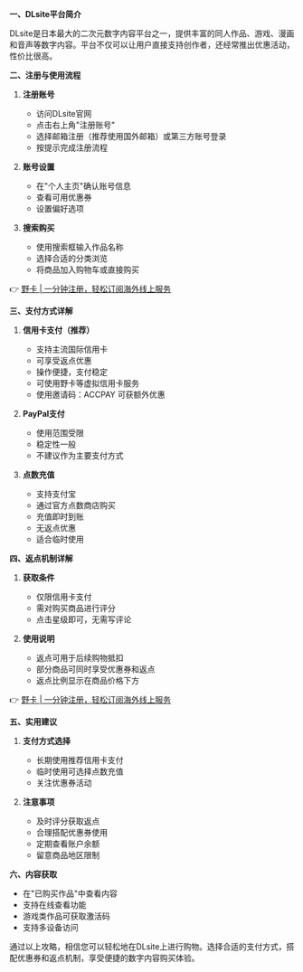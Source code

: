 **一、DLsite平台简介**

DLsite是日本最大的二次元数字内容平台之一，提供丰富的同人作品、游戏、漫画和音声等数字内容。平台不仅可以让用户直接支持创作者，还经常推出优惠活动，性价比很高。

**二、注册与使用流程**

1. **注册账号**
   - 访问DLsite官网
   - 点击右上角"注册账号"
   - 选择邮箱注册（推荐使用国外邮箱）或第三方账号登录
   - 按提示完成注册流程

2. **账号设置**
   - 在"个人主页"确认账号信息
   - 查看可用优惠券
   - 设置偏好选项

3. **搜索购买**
   - 使用搜索框输入作品名称
   - 选择合适的分类浏览
   - 将商品加入购物车或直接购买

👉 [野卡 | 一分钟注册，轻松订阅海外线上服务](https://bit.ly/bewildcard)

**三、支付方式详解**

1. **信用卡支付（推荐）**
   - 支持主流国际信用卡
   - 可享受返点优惠
   - 操作便捷，支付稳定
   - 可使用野卡等虚拟信用卡服务
   - 使用邀请码：ACCPAY 可获额外优惠

2. **PayPal支付**
   - 使用范围受限
   - 稳定性一般
   - 不建议作为主要支付方式

3. **点数充值**
   - 支持支付宝
   - 通过官方点数商店购买
   - 充值即时到账
   - 无返点优惠
   - 适合临时使用

**四、返点机制详解**

1. **获取条件**
   - 仅限信用卡支付
   - 需对购买商品进行评分
   - 点击星级即可，无需写评论

2. **使用说明**
   - 返点可用于后续购物抵扣
   - 部分商品可同时享受优惠券和返点
   - 返点比例显示在商品价格下方

👉 [野卡 | 一分钟注册，轻松订阅海外线上服务](https://bit.ly/bewildcard)

**五、实用建议**

1. **支付方式选择**
   - 长期使用推荐信用卡支付
   - 临时使用可选择点数充值
   - 关注优惠券活动

2. **注意事项**
   - 及时评分获取返点
   - 合理搭配优惠券使用
   - 定期查看账户余额
   - 留意商品地区限制

**六、内容获取**

- 在"已购买作品"中查看内容
- 支持在线查看功能
- 游戏类作品可获取激活码
- 支持多设备访问

通过以上攻略，相信您可以轻松地在DLsite上进行购物。选择合适的支付方式，搭配优惠券和返点机制，享受便捷的数字内容购买体验。